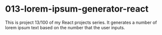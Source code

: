 # 013-lorem-ipsum-generator-react
This is project 13/100 of my React projects series. It generates a number of lorem ipsum text based on the number that the user inputs.
